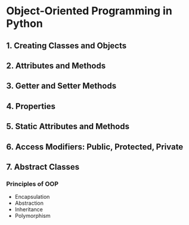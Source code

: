 # Object-Oriented Programming in Python

## 1. Creating Classes and Objects
## 2. Attributes and Methods
## 3. Getter and Setter Methods
## 4. Properties
## 5. Static Attributes and Methods
## 6. Access Modifiers: Public, Protected, Private
## 7. Abstract Classes

### Principles of OOP
- Encapsulation
- Abstraction
- Inheritance
- Polymorphism